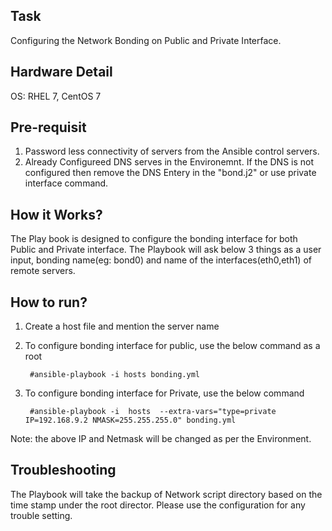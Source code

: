 Task
-----
Configuring the Network Bonding on Public and Private Interface.


Hardware Detail
---------------
OS: RHEL 7, CentOS 7

Pre-requisit
------------
1. Password less connectivity of servers from the Ansible control servers.
2. Already Configureed DNS serves in the Environemnt. If the DNS is not configured then remove the DNS Entery in the "bond.j2" or use private interface command.

How it Works?
-------------
The Play book is designed to configure the bonding interface for both Public and Private interface. 
The Playbook  will ask below 3 things as a user input, bonding name(eg: bond0) and name of the interfaces(eth0,eth1) of remote servers.


How to run?
-----------
1. Create a host file and mention the server name

2. To configure bonding interface for public, use the below command as a root

        #ansible-playbook -i hosts bonding.yml

3. To configure bonding interface for Private, use the below command

        #ansible-playbook -i  hosts  --extra-vars="type=private IP=192.168.9.2 NMASK=255.255.255.0" bonding.yml


Note: the above IP and Netmask will be changed as per the Environment.

Troubleshooting
---------------
The Playbook will  take the backup of Network script directory based on the time stamp under the root director. Please use the configuration for any trouble setting.

